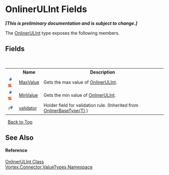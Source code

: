 # OnlinerULInt Fields
 _**\[This is preliminary documentation and is subject to change.\]**_

The <a href="T_Vortex_Connector_ValueTypes_OnlinerULInt.md">OnlinerULInt</a> type exposes the following members.


## Fields
&nbsp;<table><tr><th></th><th>Name</th><th>Description</th></tr><tr><td>![Public field](media/pubfield.gif "Public field")![Static member](media/static.gif "Static member")</td><td><a href="F_Vortex_Connector_ValueTypes_OnlinerULInt_MaxValue.md">MaxValue</a></td><td>
Gets the max value of <a href="T_Vortex_Connector_ValueTypes_OnlinerULInt.md">OnlinerULInt</a>.</td></tr><tr><td>![Public field](media/pubfield.gif "Public field")![Static member](media/static.gif "Static member")</td><td><a href="F_Vortex_Connector_ValueTypes_OnlinerULInt_MinValue.md">MinValue</a></td><td>
Gets the min value of <a href="T_Vortex_Connector_ValueTypes_OnlinerULInt.md">OnlinerULInt</a>.</td></tr><tr><td>![Protected field](media/protfield.gif "Protected field")</td><td><a href="F_Vortex_Connector_ValueTypes_OnlinerBaseType_1_validator.md">validator</a></td><td>
Holder field for validation rule.
 (Inherited from <a href="T_Vortex_Connector_ValueTypes_OnlinerBaseType_1.md">OnlinerBaseType(T)</a>.)</td></tr></table>&nbsp;
<a href="#onlinerulint-fields">Back to Top</a>

## See Also


#### Reference
<a href="T_Vortex_Connector_ValueTypes_OnlinerULInt.md">OnlinerULInt Class</a><br /><a href="N_Vortex_Connector_ValueTypes.md">Vortex.Connector.ValueTypes Namespace</a><br />